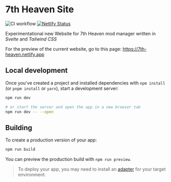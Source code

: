 # 7th Heaven Site

![CI workflow](https://github.com/tangtang95/7th-heaven-site/actions/workflows/ci.yml/badge.svg)
[![Netlify Status](https://api.netlify.com/api/v1/badges/cdc3885f-c6f8-4e90-aeb0-d8c634226f24/deploy-status)](https://app.netlify.com/sites/7th-heaven/deploys)

Experimentational new Website for 7th Heaven mod manager written in _Svelte_ and _Tailwind CSS_

For the preview of the current website, go to this page: https://7th-heaven.netlify.app

## Local development

Once you've created a project and installed dependencies with `npm install` (or `pnpm install` or `yarn`), start a development server:

```bash
npm run dev

# or start the server and open the app in a new browser tab
npm run dev -- --open
```

## Building

To create a production version of your app:

```bash
npm run build
```

You can preview the production build with `npm run preview`.

> To deploy your app, you may need to install an [adapter](https://kit.svelte.dev/docs/adapters) for your target environment.
